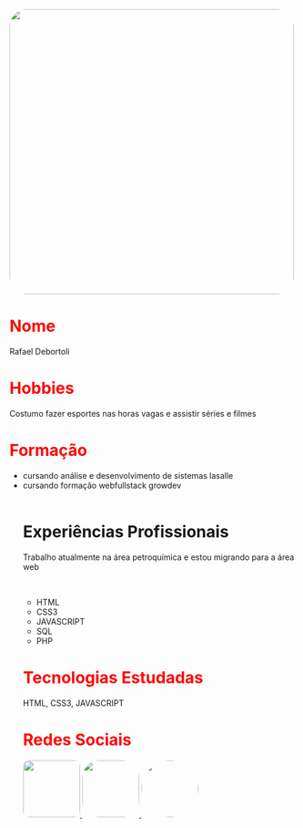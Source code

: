 <img src="https://tse4.mm.bing.net/th?id=OIP.NJtqPn99HZkIENz17ten6wHaFj&pid=Api&P=0&w=238&h=179" style="width:500px; border-radius:30px 30px 30px
30px;">

<h1 style="color:red">Nome</h1>
<p>Rafael Debortoli</p>

<h1 style="color:red">Hobbies</h1>
<p>Costumo fazer esportes nas horas vagas e assistir séries e filmes</p>

<h1 style="color:red">Formação</h1>
<ul>
    <li>cursando análise e desenvolvimento de sistemas lasalle</li>
    <li>cursando formação webfullstack growdev</li>
<br>

<h1>Experiências Profissionais</h1>
<p>Trabalho atualmente na área petroquímica e estou migrando para a área web</p>
<br>
<ul>
    <li>HTML</li>
    <li>CSS3</li>
    <li>JAVASCRIPT</li>
    <li>SQL</li>
    <li>PHP</li>
</ul>

<H1 style="color:red">Tecnologias Estudadas</H1>
<p> HTML, CSS3, JAVASCRIPT</p>

<h1 style="color:red">Redes Sociais</h1>
<div>
<a href="https://www.linkedin.com/in/rafael-debortoli-9b988878/" target="_blank" >

<img src="https://tse1.mm.bing.net/th?id=OIP.ozDiSGJlUqI6815cRlJiNAHaHa&pid=Api&rs=1&c=1&qlt=95&w=121&h=121" style="width:100px; heigth:100px; border-radius:10px;">

<a href="https://www.instagram.com/debortolirafael25/" target="_blank" >

<img src="https://tse1.mm.bing.net/th?id=OIP.fQwu4djRPJKfWctBP_urzAHaHZ&pid=Api&rs=1&c=1&qlt=95&w=121&h=121" style="width:100px; border-radius:30px;">

<a href="https://www.facebook.com/rafael.debortoli.25/" target="_blank" >

<img src="https://tse1.mm.bing.net/th?id=OIP.PA2kREVfZLR4uiP3jBUP3wHaHJ&pid=Api&rs=1&c=1&qlt=95&w=122&h=118" style="width:100px; heigth:100px; border-radius:900px;">
</div>

